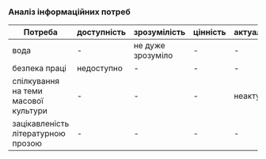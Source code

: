 ### Аналіз інформаційних потреб
| Потреба                         | доступність     | зрозумілість     | цінність      | актуальність     |
| ------------------------------- | --------------- | ---------------- | ------------- | ---------------- |
| вода | - | не дуже зрозуміло | - | - |
| безпека праці | недоступно | - | - | - |
| спілкування на теми масової культури | - | - | - | неактульно |
| зацікавленість літературною прозою | - | - | - | - |
